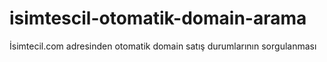 # isimtescil-otomatik-domain-arama
İsimtecil.com adresinden otomatik domain satış durumlarının sorgulanması

